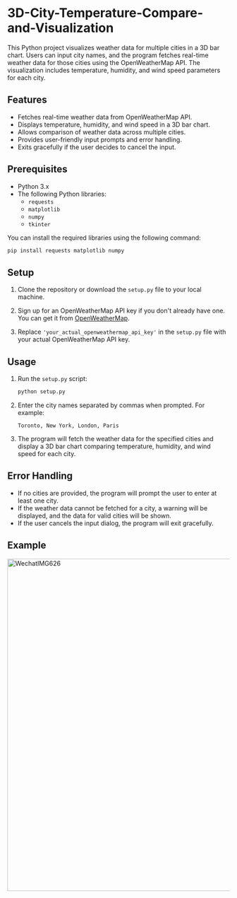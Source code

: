 # 3D-City-Temperature-Compare-and-Visualization
This Python project visualizes weather data for multiple cities in a 3D bar chart. Users can input city names, and the program fetches real-time weather data for those cities using the OpenWeatherMap API. The visualization includes temperature, humidity, and wind speed parameters for each city.

## Features

- Fetches real-time weather data from OpenWeatherMap API.
- Displays temperature, humidity, and wind speed in a 3D bar chart.
- Allows comparison of weather data across multiple cities.
- Provides user-friendly input prompts and error handling.
- Exits gracefully if the user decides to cancel the input.

## Prerequisites

- Python 3.x
- The following Python libraries:
  - `requests`
  - `matplotlib`
  - `numpy`
  - `tkinter`

You can install the required libraries using the following command:

```sh
pip install requests matplotlib numpy
```

## Setup

1. Clone the repository or download the `setup.py` file to your local machine.

2. Sign up for an OpenWeatherMap API key if you don't already have one. You can get it from [OpenWeatherMap](https://openweathermap.org/api).

3. Replace `'your_actual_openweathermap_api_key'` in the `setup.py` file with your actual OpenWeatherMap API key.

## Usage

1. Run the `setup.py` script:

   ```sh
   python setup.py
   ```

2. Enter the city names separated by commas when prompted. For example:

   ```
   Toronto, New York, London, Paris
   ```

3. The program will fetch the weather data for the specified cities and display a 3D bar chart comparing temperature, humidity, and wind speed for each city.

## Error Handling

- If no cities are provided, the program will prompt the user to enter at least one city.
- If the weather data cannot be fetched for a city, a warning will be displayed, and the data for valid cities will be shown.
- If the user cancels the input dialog, the program will exit gracefully.

## Example
<img width="752" alt="WechatIMG626" src="https://github.com/user-attachments/assets/c7ef22ba-42bd-4fc4-a3c6-511ca49c7a39">
